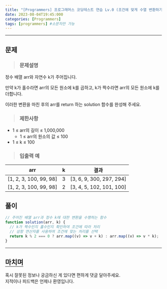 ```yaml
---
title: "[Programmers] 프로그래머스 코딩테스트 연습 Lv.0 (조건에 맞게 수열 변환하기 3)"
date: 2023-08-04T19:45:000
categories: [Programmers]
tags: [programmers] #소문자만 가능
---
```


---

## <b>문제</b>

<h3><blockquote>문제설명
</blockquote></h3>

정수 배열 arr와 자연수 k가 주어집니다.

만약 k가 홀수라면 arr의 모든 원소에 k를 곱하고, k가 짝수라면 arr의 모든 원소에 k를 더합니다.

이러한 변환을 마친 후의 arr를 return 하는 solution 함수를 완성해 주세요.

<h3><blockquote>제한사항
</blockquote></h3>

- 1 ≤ arr의 길이 ≤ 1,000,000
  - 1 ≤ arr의 원소의 값 ≤ 100
- 1 ≤ k ≤ 100

<h3><blockquote>입출력 예
</blockquote></h3>

| arr                    |  k  |           결과           |
| ---------------------- | :-: | :----------------------: |
| [1, 2, 3, 100, 99, 98] |  3  | [3, 6, 9, 300, 297, 294] |
| [1, 2, 3, 100, 99, 98] |  2  | [3, 4, 5, 102, 101, 100] |

## <b>풀이</b>

```js
// 주어진 배열 arr과 정수 k에 대한 변환을 수행하는 함수
function solution(arr, k) {
  // k가 짝수인지 홀수인지 확인하여 조건에 따라 처리
  // 삼항 연산자를 사용하여 조건에 맞는 처리를 선택
  return k % 2 === 0 ? arr.map((v) => v + k) : arr.map((v) => v * k);
}
```

---

## <b style="border-bottom:2px solid gray"><b>마치며</b></b>

<P>혹시 잘못된 정보나 궁금하신 게 있다면 편하게 댓글 달아주세요.<br/>
지적이나 피드백은 언제나 환영입니다.</p>
